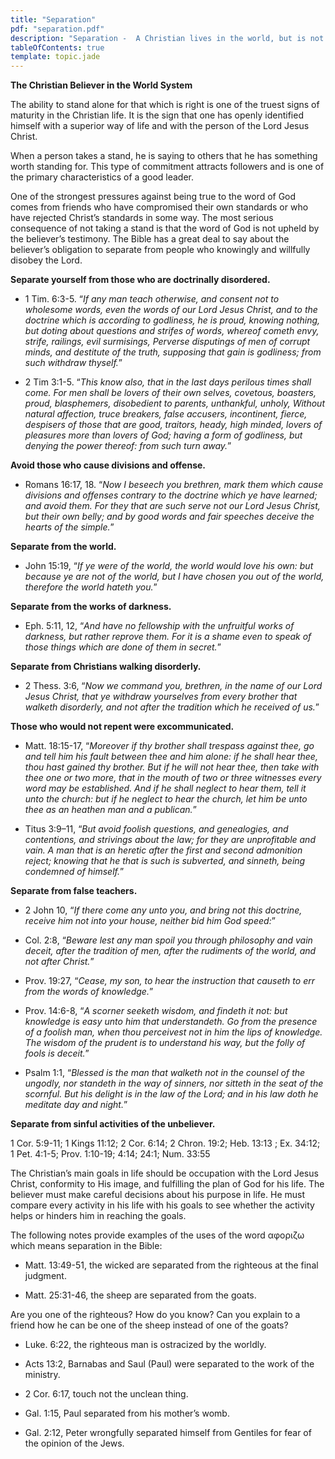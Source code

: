 ```yaml
---
title: "Separation"
pdf: "separation.pdf"
description: "Separation -  A Christian lives in the world, but is not \"of\" it."
tableOfContents: true
template: topic.jade
---
```



**The Christian Believer in the World System**

The ability to stand alone for that which is right is one of the truest signs of maturity in the Christian life. It is the sign that one has openly identified himself with a superior way of life and with the person of the Lord Jesus Christ.

When a person takes a stand, he is saying to others that he has something worth standing for. This type of commitment attracts followers and is one of the primary characteristics of a good leader.

One of the strongest pressures against being true to the word of God comes from friends who have compromised their own standards or who have rejected Christ’s standards in some way. The most serious consequence of not taking a stand is that the word of God is not upheld by the believer’s testimony. The Bible has a great deal to say about the believer’s obligation to separate from people who knowingly and willfully disobey the Lord.

**Separate yourself from those who are doctrinally disordered.**

* 1 Tim. 6:3-5. “_If any man teach otherwise, and consent not to wholesome words, even the words of our Lord Jesus Christ, and to the doctrine which is according to godliness, he is proud, knowing nothing, but doting about questions and strifes of words, whereof cometh envy, strife, railings, evil surmisings, Perverse disputings of men of corrupt minds, and destitute of the truth, supposing that gain is godliness; from such withdraw thyself._”

* 2 Tim 3:1-5. “_This know also, that in the last days perilous times shall come. For men shall be lovers of their own selves, covetous, boasters, proud, blasphemers, disobedient to parents, unthankful, unholy, Without natural affection, truce breakers, false accusers, incontinent, fierce, despisers of those that are good, traitors, heady, high minded, lovers of pleasures more than lovers of God; having a form of godliness, but denying the power thereof: from such turn away._”

**Avoid those who cause divisions and offense.**

* Romans 16:17, 18. “_Now I beseech you brethren, mark them which cause divisions and offenses contrary to the doctrine which ye have learned; and avoid them. For they that are such serve not our Lord Jesus Christ, but their own belly; and by good words and fair speeches deceive the hearts of the simple._”

**Separate from the world.**

* John 15:19, “_If ye were of the world, the world would love his own: but because ye are not of the world, but I have chosen you out of the world, therefore the world hateth you._”

**Separate from the works of darkness.**

* Eph. 5:11, 12, “_And have no fellowship with the unfruitful works of darkness, but rather reprove them. For it is a shame even to speak of those things which are done of them in secret._”

**Separate from Christians walking disorderly.**

* 2 Thess. 3:6, “_Now we command you, brethren, in the name of our Lord Jesus Christ, that ye withdraw yourselves from every brother that walketh disorderly, and not after the tradition which he received of us._”

**Those who would not repent were excommunicated.**

* Matt. 18:15-17, “_Moreover if thy brother shall trespass against thee, go and tell him his fault between thee and him alone: if he shall hear thee, thou hast gained thy brother. But if he will not hear thee, then take with thee one or two more, that in the mouth of two or three witnesses every word may be established. And if he shall neglect to hear them, tell it unto the church: but if he neglect to hear the church, let him be unto thee as an heathen man and a publican._”

*  Titus 3:9–11, “_But avoid foolish questions, and genealogies, and contentions, and strivings about the law; for they are unprofitable and vain. A man that is an heretic after the first and second admonition reject; knowing that he that is such is subverted, and sinneth, being condemned of himself._”

**Separate from false teachers.**

* 2 John 10, “_If there come any unto you, and bring not this doctrine, receive him not into your house, neither bid him God speed:_”

* Col. 2:8, “_Beware lest any man spoil you through philosophy and vain deceit, after the tradition of men, after the rudiments of the world, and not after Christ._”

* Prov. 19:27, “_Cease, my son, to hear the instruction that causeth to err from the words of knowledge._”

* Prov. 14:6-8, “_A scorner seeketh wisdom, and findeth it not: but knowledge is easy unto him that understandeth. Go from the presence of a foolish man, when thou perceivest not in him the lips of knowledge. The wisdom of the prudent is to understand his way, but the folly of fools is deceit._”

* Psalm 1:1, “_Blessed is the man that walketh not in the counsel of the ungodly, nor standeth in the way of sinners, nor sitteth in the seat of the scornful. But his delight is in the law of the Lord; and in his law doth he meditate day and night._”

**Separate from sinful activities of the unbeliever.**

1 Cor. 5:9-11; 1 Kings 11:12; 2 Cor. 6:14; 2 Chron. 19:2; Heb. 13:13 ; Ex. 34:12; 1 Pet. 4:1-5; Prov. 1:10-19; 4:14; 24:1; Num. 33:55

The Christian’s main goals in life should be occupation with the Lord Jesus Christ, conformity to His image, and fulfilling the plan of God for his life. The believer must make careful decisions about his purpose in life. He must compare every activity in his life with his goals to see whether the activity helps or hinders him in reaching the goals.

The following notes provide examples of the uses of the word αφοριζω which means separation in the Bible:

* Matt. 13:49-51, the wicked are separated from the righteous at the final judgment.

* Matt. 25:31-46, the sheep are separated from the goats.

Are you one of the righteous? How do you know? Can you explain to a friend how he can be one of the sheep instead of one of the goats?

* Luke. 6:22, the righteous man is ostracized by the worldly.

* Acts 13:2, Barnabas and Saul (Paul) were separated to the work of the ministry.

* 2 Cor. 6:17, touch not the unclean thing.

* Gal. 1:15, Paul separated from his mother’s womb.

* Gal. 2:12, Peter wrongfully separated himself from Gentiles for fear of the opinion of the Jews.

